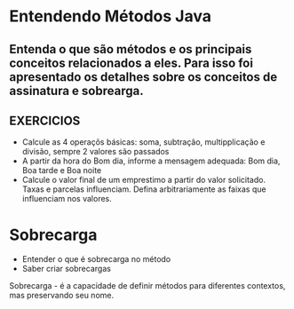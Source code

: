 # Entendendo Métodos Java

## Entenda o que são métodos e os principais conceitos relacionados a eles. Para isso foi apresentado os detalhes sobre os conceitos de assinatura e sobrearga.

## EXERCICIOS

- Calcule as 4 operaçõs básicas: soma, subtração, multipplicação e divisão, sempre 2 valores são passados
- A partir da hora do Bom dia, informe a mensagem adequada: Bom dia, Boa tarde e Boa noite
- Calcule o valor final de um emprestimo a partir do valor solicitado. Taxas e parcelas influenciam. Defina arbitrariamente as faixas que influenciam nos valores. 

# Sobrecarga
- Entender o que é sobrecarga no método
- Saber criar sobrecargas

Sobrecarga - é a capacidade de definir métodos para diferentes contextos, mas preservando seu nome.
